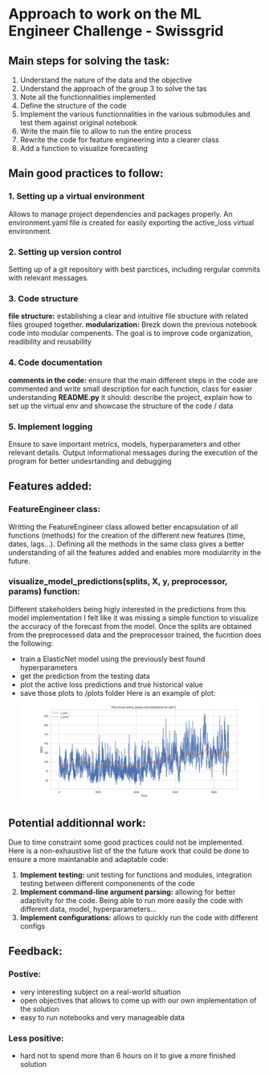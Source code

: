 # Approach to work on the ML Engineer Challenge - Swissgrid

## Main steps for solving the task:

1. Understand the nature of the data and the objective
2. Understand the approach of the group 3 to solve the tas
3. Note all the functionnalities implemented 
4. Define the structure of the code
5. Implement the various functionnalities in the various submodules and test them against original notebook
6. Write the main file to allow to run the entire process 
7. Rewrite the code for feature engineering into a clearer class 
8. Add a function to visualize forecasting


## Main good practices to follow:

### 1. Setting up a virtual environment 
Allows to manage project dependencies and packages properly. An environment.yaml file is created for easily exporting the active_loss virtual environment.

### 2. Setting up version control
Setting up of a git repository with best parctices, including rergular commits with relevant messages.

### 3. Code structure
**file structure:** establishing a clear and intuitive file structure with related files grouped together.
**modularization:** Brezk down the previous notebook code into modular compenents. The goal is to improve code organization, readibility and reusability

### 4. Code documentation
**comments in the code:** ensure that the main different steps in the code are commented and write small description for each function, class for easier understanding 
**README.py** it should: describe the project, explain how to set up the virtual env and showcase the structure of the code / data

### 5. Implement logging
Ensure to save important metrics, models, hyperparameters and other relevant details. 
Output informational messages during the execution of the program for better undesrtanding and debugging

## Features added:

### FeatureEngineer class:
Writting the FeatureEngineer class allowed better encapsulation of all functions (methods) for the creation of the different new features (time, dates, lags...). Defining all the methods in the same class gives a better understanding of all the features added and enables more modularrity in the future.

### visualize_model_predictions(splits, X, y, preprocessor, params) function:
Different stakeholders being higly interested in the predictions from this model implementation I felt like it was missing a simple function to visualize the accuracy of the forecast from the model. Once the splits are obtained from the preprocessed data and the preprocessor trained, the fucntion does the following:
- train a ElasticNet model using the previously best found hyperparameters
- get the prediction from the testing data
- plot the active loss predictions and true historical value 
- save those plots to /plots folder
Here is an example of plot:
![Example plot](plots/line_plot_3.png)

## Potential additionnal work:
Due to time constraint some good practices could not be implemented. Here is a non-exhaustive list of the the future work that could be done to ensure a more maintanable and adaptable code:
1. **Implement testing:** unit testing for functions and modules, integration testing between different componenents of the code
2. **Implement command-line argument parsing:** allowing for better adaptivity for the code. Being able to run more easily the code with different data, model, hyperparameters...
3. **Implement configurations:** allows to quickly run the code with different configs 

## Feedback:

### Postive:
- very interesting subject on a real-world situation
- open objectives that allows to come up with our own implementation of the solution
- easy to run notebooks and very manageable data

### Less positive:
- hard not to spend more than 6 hours on it to give a more finished solution
